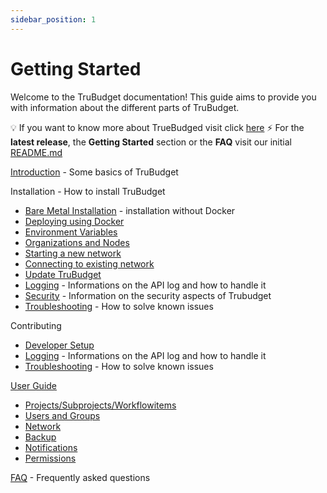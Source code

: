 ```yaml
---
sidebar_position: 1
---
```


# Getting Started

Welcome to the TruBudget documentation! This guide aims to provide you with information about the different parts of TruBudget.

💡 If you want to know more about TrueBudged visit click [here](./usecases.md)
⚡️ For the **latest release**, the **Getting Started** section or the **FAQ** visit our initial [README.md](https://github.com/openkfw/TruBudget/blob/master/README.md)

[Introduction](./operation-administration/introduction.md) - Some basics of TruBudget

Installation - How to install TruBudget

- [Bare Metal Installation](./operation-administration/installation/create-new-network/bare-metal.md) - installation without Docker
- [Deploying using Docker](./operation-administration/installation/create-new-network/create-new-docker-compose.md)
- [Environment Variables](./operation-administration/introduction.md#environment-variables)
- [Organizations and Nodes](./operation-administration/introduction.md#organizations-and-nodes-in-trubudget)
- [Starting a new network](./operation-administration/installation/create-new-network/create-new-docker-compose.md)
- [Connecting to existing network](./operation-administration/installation/connect-to-network.md)
- [Update TruBudget](./operation-administration/installation/update-trubudget.md)
- [Logging](./operation-administration/logging.md) - Informations on the API log and how to handle it
- [Security](./operation-and-administration/security.md) - Information on the security aspects of Trubudget
- [Troubleshooting](./known-issues/intro.md) - How to solve known issues

Contributing

- [Developer Setup](./developer/developer-setup.md)
- [Logging](./operation-administration/logging.md) - Informations on the API log and how to handle it
- [Troubleshooting](./known-issues/intro.md) - How to solve known issues

[User Guide](./user-guide/README.md)

- [Projects/Subprojects/Workflowitems](./user-guide/projects/project.md)
- [Users and Groups](./user-guide/users-and-groups/user.md)
- [Network](./user-guide/network/nodes.md)
- [Backup](./user-guide/backup.md)
- [Notifications](./user-guide/notifications.md)
- [Permissions](./user-guide/users-and-groups/permissions.md)

[FAQ](./user-guide/README.md#faq) - Frequently asked questions
